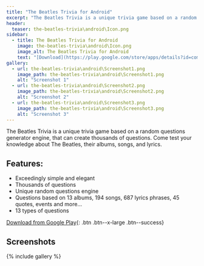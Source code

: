 ```yaml
---
title: "The Beatles Trivia for Android"
excerpt: "The Beatles Trivia is a unique trivia game based on a random questions generator engine, that can create thousands of questions. Come test your knowledge about The Beatles, their albums, songs, and lyrics."
header:
  teaser: the-beatles-trivia\android\Icon.png
sidebar:
  - title: The Beatles Trivia for Android
    image: the-beatles-trivia\android\Icon.png
    image_alt: The Beatles Trivia for Android
    text: "[Download](https://play.google.com/store/apps/details?id=com.saguiitay.BeatlesTrivia){: .btn .btn--large .btn--success}"
gallery:
  - url: the-beatles-trivia\android\Screenshot1.png
    image_path: the-beatles-trivia\android\Screenshot1.png
    alt: "Screenshot 1"
  - url: the-beatles-trivia\android\Screenshot2.png
    image_path: the-beatles-trivia\android\Screenshot2.png
    alt: "Screenshot 2"
  - url: the-beatles-trivia\android\Screenshot3.png
    image_path: the-beatles-trivia\android\Screenshot3.png
    alt: "Screenshot 3"
---
```


The Beatles Trivia is a unique trivia game based on a random questions generator engine, that can create thousands of questions. Come test your knowledge about The Beatles, their albums, songs, and lyrics.

## Features:

  - Exceedingly simple and elegant
  - Thousands of questions
  - Unique random questions engine
  - Questions based on 13 albums, 194 songs, 687 lyrics phrases, 45 quotes, events and more…
  - 13 types of questions

  
[Download from Google Play](https://play.google.com/store/apps/details?id=com.saguiitay.BeatlesTrivia){: .btn .btn--x-large .btn--success}
  
## Screenshots

{% include gallery %}
